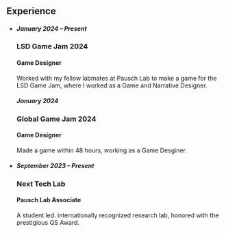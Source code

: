 ## Experience

- ##### January 2024 – Present

  ### LSD Game Jam 2024

  #### Game Designer
  
  Worked with my fellow labmates at Pausch Lab to make a game for the LSD Game Jam, where I worked as a Game and Narrative Designer.

  ##### January 2024

  ### Global Game Jam 2024

  #### Game Designer

  Made a game within 48 hours, working as a Game Desginer.

- ##### September 2023 – Present

  ### Next Tech Lab

  #### Pausch Lab Associate
  
  A student led. internationally recognized research lab, honored with the prestigious QS Award.



<style lang="scss">
  @import '../styles/theme.scss';

  :global(.wrapper) > ul {
    position: relative;

    &::before {
      background-color: lighten($background-color, 5%);
      bottom: 0;
      content: ' ';
      left: 20%;
      margin-left: -1px;
      position: absolute;
      top: 0;
      width: 2px;
    }

    > li {
      margin: 0 0 0 20%;
      max-width: 66em;
      padding-left: 2em;
      position: relative;
      width: 80%;

      + li {
        margin-top: 3em;
      }

      > h3 {
        line-height: 1.1;
      }

      > h5 {
        background: darken($heading-color, 2%);
        border-radius: 8px;
        padding: 2px 10px;
        position: absolute;
        right: 104%;
        text-shadow: 0 1px darken($heading-color, 30%);
        white-space: nowrap;
      }

      &::before {
        left: 0;
        margin: 0;
        position: absolute;
        transform: translateX(-50%);
      }
    }

    @media screen and (max-width: 1022px) {
      &::before {
        left: -1.2em;
      }

      > li {
        margin-left: 0;
        max-width: 100%;
        padding-left: 0.5em;
        width: 100%;

        > h5 {
          display: inline-block;
          margin-bottom: 1.2em;
          position: static;
          right: auto;
        }

        &::before {
          transform: translateX(-1.5em);
        }
      }
    }
  }
</style>

